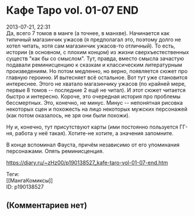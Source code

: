 Кафе Таро vol. 01-07 END
========================

  
2013-07-21, 22:31  
 Да, всего 7 томов в манге (а точнее, в манхве). Начинается как типичный магазинчик ужасов (я предполагал это, поэтому долго не хотел читать, хотя сам магазинчик ужасов-то отличный). То есть, истории (в основном, с плохим концом) из жизни сверхъестественных существ "как бы со смыслом". Тут, правда, вместо смысла зачастую подавали реминисценцию к сказкам и классическим литературным произведениям. Но потом медленно, но верно, появляется сюжет про главную героиню. И вытесняет всё остальное. Вот тут уже становится интереснее. Этого не хватало магазинчику ужасов (по крайней мере, первые 8 томов -- последние 2 ещё не читал). И этот сюжет читается быстро и интересно. Короче, это очередная история про проблемы бессмертных. Это, конечно, не минус. Минус -- непонятная рисовка некоторых сцен и похожесть на лицо некоторых мужских персонажей (как потом оказалось, не зря они были похожи).   
   
 Ну и, конечно, тут присутствуют карты (ими постоянно пользуется ГГ-ня, работа у неё такая). Хотите-не хотите, а значения запомните.   
   
 В конце вспоминал Фауста, причём независимо от его упоминания персонажами. Опять реминисценция.   
  
<https://diary.ru/~zHz00/p190138527_kafe-taro-vol-01-07-end.htm>  
  
Теги:  
[[МангаКомиксы]]  
ID: p190138527  


(Комментариев нет)
------------------